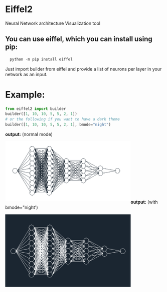 # Eiffel2
Neural Network architecture  Visualization tool




## You can use eiffel, which you can install using pip:
```python
  python -m pip install eiffel 
 ```

Just import builder from eiffel and provide a list of neurons per layer in your network as an input.

# Example:
```python
from eiffel2 import builder
builder([1, 10, 10, 5, 5, 2, 1])
# or the following if you want to have a dark theme
builder([1, 10, 10, 5, 5, 2, 1], bmode="night")
```
**output:** (normal mode)

<a href="url"><img src="https://github.com/Ale9806/Eiffel2/blob/master/eiffel2.PNG" align="left"  width="400"  > </a>

<br />&nbsp;<br />
<br />&nbsp;<br />
<br />&nbsp;<br />
<br />&nbsp;<br />
<br />&nbsp;<br />



**output:** (with bmode="night')

<a href="url"><img src="https://github.com/Ale9806/Eiffel2/blob/master/eiffel.PNG" align="left"  width="400"  > </a>
